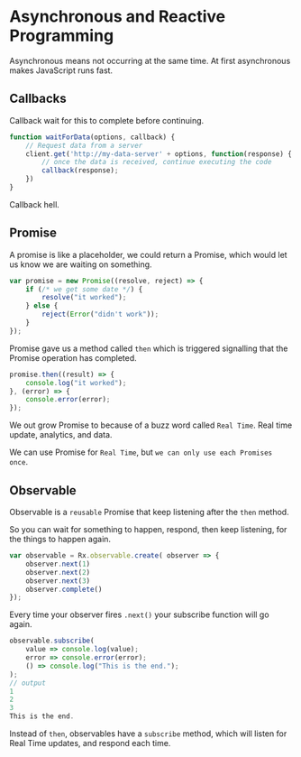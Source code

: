 # Asynchronous and Reactive Programming
Asynchronous means not occurring at the same time. At first asynchronous makes JavaScript runs fast.

## Callbacks
Callback wait for this to complete before continuing.
```javascript
function waitForData(options, callback) {
    // Request data from a server
    client.get('http://my-data-server' + options, function(response) {
        // once the data is received, continue executing the code
        callback(response);
    })
}
``` 
Callback hell. 

## Promise
A promise is like a placeholder, we could return a Promise, which would let us know we are waiting on something.
```javascript
var promise = new Promise((resolve, reject) => {
    if (/* we get some date */) {
        resolve("it worked");                        
    } else {
        reject(Error("didn't work"));
    }
});
``` 

Promise gave us a method called `then` which is triggered signalling that the Promise operation has completed. 
```javascript
promise.then((result) => {
    console.log("it worked");
}, (error) => {
    console.error(error);
});
```

We out grow Promise to because of a buzz word called `Real Time`. Real time update, analytics, and data. 

We can use Promise for `Real Time`, but `we can only use each Promises once`.

## Observable
Observable is a `reusable` Promise that keep listening after the `then` method.

So you can wait for something to happen, respond, then keep listening, for the things to happen again.

```javascript
var observable = Rx.observable.create( observer => {
    observer.next(1)
    observer.next(2)
    observer.next(3)
    observer.complete()
});
```  

Every time your observer fires `.next()` your subscribe function will go again. 

```javascript
observable.subscribe(
    value => console.log(value);
    error => console.error(error);
    () => console.log("This is the end.");
);
// output
1
2
3
This is the end.
```

Instead of `then`, observables have a `subscribe` method, which will listen for Real Time updates, and respond each time.
